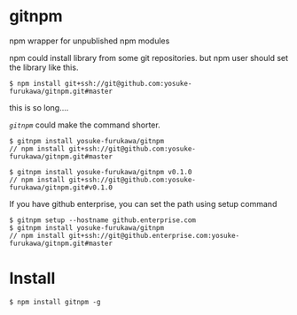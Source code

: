 gitnpm
======================

npm wrapper for unpublished npm modules

npm could install library from some git repositories.
but npm user should set the library like this.

```shell
$ npm install git+ssh://git@github.com:yosuke-furukawa/gitnpm.git#master
```

this is so long....

*`gitnpm`* could make the command shorter.

```shell
$ gitnpm install yosuke-furukawa/gitnpm
// npm install git+ssh://git@github.com:yosuke-furukawa/gitnpm.git#master
```

```shell
$ gitnpm install yosuke-furukawa/gitnpm v0.1.0
// npm install git+ssh://git@github.com:yosuke-furukawa/gitnpm.git#v0.1.0
```

If you have github enterprise, you can set the path using setup command

```shell
$ gitnpm setup --hostname github.enterprise.com
$ gitnpm install yosuke-furukawa/gitnpm
// npm install git+ssh://git@github.enterprise.com:yosuke-furukawa/gitnpm.git#master
```

Install
======================

```shell
$ npm install gitnpm -g
```
